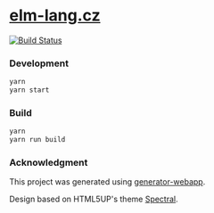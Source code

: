 # [elm-lang.cz](http://elm-lang.cz/)

[![Build Status](https://semaphoreci.com/api/v1/robinpokorny/elm-lang-cz/branches/master/badge.svg)](https://semaphoreci.com/robinpokorny/elm-lang-cz)

### Development

```sh
yarn
yarn start
```

### Build

```sh
yarn
yarn run build
```

### Acknowledgment

This project was generated using [generator-webapp](https://github.com/yeoman/generator-webapp).

Design based on HTML5UP's theme [Spectral](http://html5up.net/spectral).
